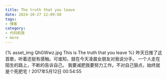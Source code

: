 ```yaml
---
title: The truth that you leave
date: 2024-10-27 12:09:58
tags:
- 博客
category:
- 代码和我
- more
---
```

{% asset_img QhGWwz.jpg This is The truth that you leave %}
昨天日推了这首歌，听着还挺有感触。可谁知，就在今天凌晨女朋友对我说分手。 一个人走在陌生的路上，不断的告诉自己。 我要减肥我要努力工作。不对自己狠点，始终就是个死肥宅！2017年5月12日 00:54:55 
